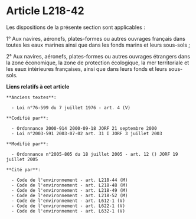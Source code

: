 # Article L218-42

Les dispositions de la présente section sont applicables :

1° Aux navires, aéronefs, plates-formes ou autres ouvrages français dans toutes les eaux marines ainsi que dans les fonds
marins et leurs sous-sols ;

2° Aux navires, aéronefs, plates-formes ou autres ouvrages étrangers dans la zone économique, la zone de protection
écologique, la mer territoriale et les eaux intérieures françaises, ainsi que dans leurs fonds et leurs sous-sols.

**Liens relatifs à cet article**

	**Anciens textes**:

	  - Loi n°76-599 du 7 juillet 1976 - art. 4 (V)

	**Codifié par**:

	  - Ordonnance 2000-914 2000-09-18 JORF 21 septembre 2000
	  - Loi n°2003-591 2003-07-02 art. 31 I JORF 3 juillet 2003

	**Modifié par**:

	  - Ordonnance n°2005-805 du 18 juillet 2005 - art. 12 () JORF 19 juillet 2005

	**Cité par**:

	  - Code de l'environnement - art. L218-44 (M)
	  - Code de l'environnement - art. L218-48 (M)
	  - Code de l'environnement - art. L218-49 (M)
	  - Code de l'environnement - art. L218-52 (M)
	  - Code de l'environnement - art. L612-1 (V)
	  - Code de l'environnement - art. L622-1 (V)
	  - Code de l'environnement - art. L632-1 (V)
